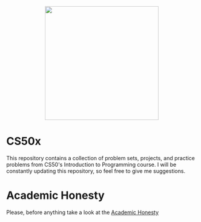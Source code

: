 <div align="center">

  <img width="300px" src="https://1000logos.net/wp-content/uploads/2017/02/Harvard-Logo.png"/>

</div>

# CS50x
This repository contains a collection of problem sets, projects, and practice problems from CS50's Introduction to Programming course. I will be constantly updating this repository, so feel free to give me suggestions.

# Academic Honesty
<p>Please, before anything take a look at the <a href="https://cs50.harvard.edu/x/2023/honesty/" target="_blank">Academic Honesty</a></p>

